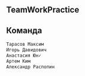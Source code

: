 ## TeamWorkPractice

##  Команда
```markdown
Тарасов Максим
Игорь Давидович
Анастасия Юн✓
Артем Ким
Александр Распопин
